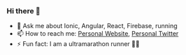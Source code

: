 ### Hi there 👋

- 💬 Ask me about Ionic, Angular, React, Firebase, running 
- 📫 How to reach me: [Personal Website](https://luisk.io), [Personal Twitter](https://twitter.com/luiskcs89)
- ⚡ Fun fact: I am a ultramarathon runner 🏃‍♂️
